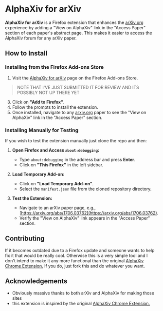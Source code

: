 # AlphaXiv for arXiv

**AlphaXiv for arXiv** is a Firefox extension that enhances the [arXiv.org](https://arxiv.org/) experience by adding a "View on AlphaXiv" link in the "Access Paper" section of each paper's abstract page. This makes it easier to access the AlphaXiv forum for any arXiv paper.

## How to Install

### Installing from the Firefox Add-ons Store

1. Visit the [AlphaXiv for arXiv](https://addons.mozilla.org/firefox/addon/alphaxiv-for-arxiv/) page on the Firefox Add-ons Store.
> NOTE THAT I'VE JUST SUBMITTED IT FOR REVIEW AND ITS POSSIBLY NOT UP THERE YET
3. Click on **"Add to Firefox"**.
4. Follow the prompts to install the extension.
5. Once installed, navigate to any [arxiv.org](https://arxiv.org/) paper to see the "View on AlphaXiv" link in the "Access Paper" section.

### Installing Manually for Testing

If you wish to test the extension manually just clone the repo and then:

1. **Open Firefox and Access `about:debugging`:**

   - Type `about:debugging` in the address bar and press **Enter**.
   - Click on **"This Firefox"** in the left sidebar.

2. **Load Temporary Add-on:**

   - Click on **"Load Temporary Add-on"**.
   - Select the `manifest.json` file from the cloned repository directory.

3. **Test the Extension:**

   - Navigate to an arXiv paper page, e.g., [https://arxiv.org/abs/1706.03762](https://arxiv.org/abs/1706.03762).
   - Verify the "View on AlphaXiv" link appears in the "Access Paper" section.

## Contributing

If it becomes outdated due to a Firefox update and someone wants to help fix it that would be really cool. Otherwise this is a very simple tool and I don't intend to make it any more functional than the original [AlphaXiv Chrome Extension.](https://chromewebstore.google.com/detail/alphaxiv-open-research-di/liihfcjialakefgidmaadhajjikbjjab)
If you do, just fork this and do whatever you want.

## Acknowledgements
- Obviously massive thanks to both arXiv and AlphaXiv for making those sites
- this extension is inspired by the original [AlphaXiv Chrome Extension.](https://chromewebstore.google.com/detail/alphaxiv-open-research-di/liihfcjialakefgidmaadhajjikbjjab)
